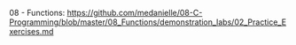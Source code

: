08 - Functions:
    https://github.com/medanielle/08-C-Programming/blob/master/08_Functions/demonstration_labs/02_Practice_Exercises.md


    